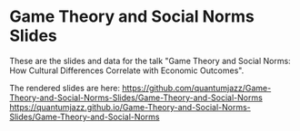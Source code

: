# Game Theory and Social Norms Slides

These are the slides and data for the talk "Game Theory and Social Norms: How Cultural Differences Correlate with Economic Outcomes".

The rendered slides are here: https://github.com/quantumjazz/Game-Theory-and-Social-Norms-Slides/Game-Theory-and-Social-Norms
https://quantumjazz.github.io/Game-Theory-and-Social-Norms-Slides/Game-Theory-and-Social-Norms
